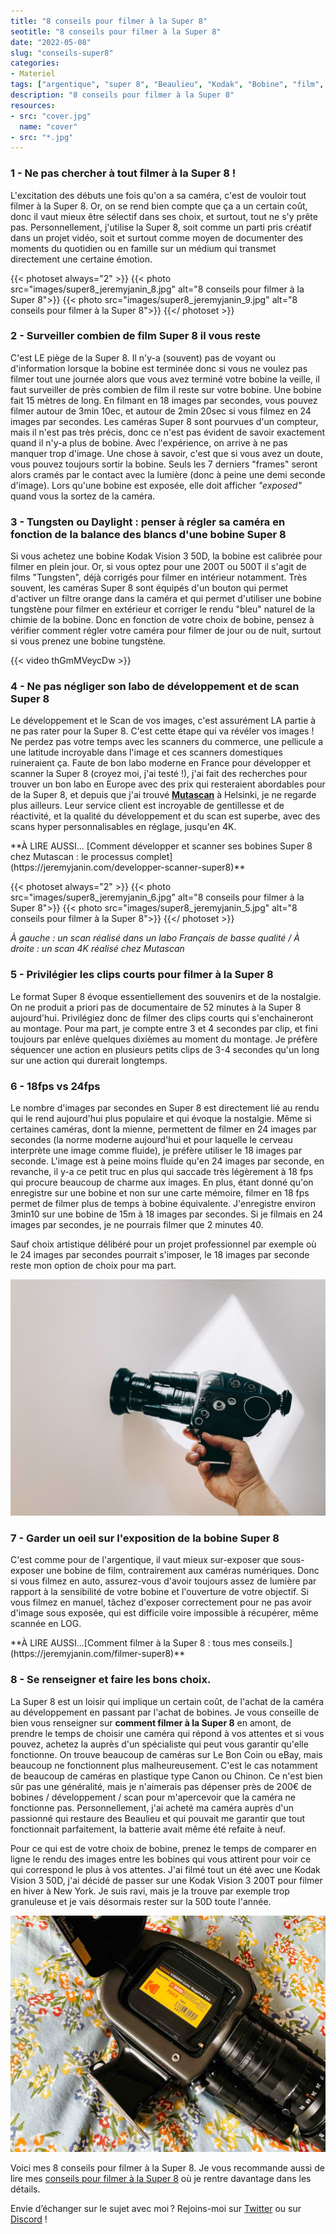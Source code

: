 ```yaml
---
title: "8 conseils pour filmer à la Super 8"
seotitle: "8 conseils pour filmer à la Super 8"
date: "2022-05-08"
slug: "conseils-super8"
categories:
- Materiel
tags: ["argentique", "super 8", "Beaulieu", "Kodak", "Bobine", "film", "Mutascan", "labo", "caméra", "Kodak Vision 3"]
description: "8 conseils pour filmer à la Super 8"
resources:
- src: "cover.jpg"
  name: "cover"
- src: "*.jpg"
---
```

### 1 - Ne pas chercher à tout filmer à la Super 8 !

L'excitation des débuts une fois qu'on a sa caméra, c'est de vouloir tout filmer à la Super 8. Or, on se rend bien compte que ça a un certain coût, donc il vaut mieux être sélectif dans ses choix, et surtout, tout ne s'y prête pas. Personnellement, j'utilise la Super 8, soit comme un parti pris créatif dans un projet vidéo, soit et surtout comme moyen de documenter des moments du quotidien ou en famille sur un médium qui transmet directement une certaine émotion.

{{< photoset always="2" >}} {{< photo src="images/super8_jeremyjanin_8.jpg" alt="8 conseils pour filmer à la Super 8">}} {{< photo src="images/super8_jeremyjanin_9.jpg" alt="8 conseils pour filmer à la Super 8">}} {{</ photoset >}}

### 2 - Surveiller combien de film Super 8 il vous reste

C'est LE piège de la Super 8. Il n'y-a (souvent) pas de voyant ou d'information lorsque la bobine est terminée donc si vous ne voulez pas filmer tout une journée alors que vous avez terminé votre bobine la veille, il faut surveiller de près combien de film il reste sur votre bobine. Une bobine fait 15 mètres de long. En filmant en 18 images par secondes, vous pouvez filmer autour de 3min 10ec, et autour de 2min 20sec si vous filmez en 24 images par secondes. Les caméras Super 8 sont pourvues d'un compteur, mais il n'est pas très précis, donc ce n'est pas évident de savoir exactement quand il n'y-a plus de bobine. Avec l'expérience, on arrive à ne pas manquer trop d'image. Une chose à savoir, c'est que si vous avez un doute, vous pouvez toujours sortir la bobine. Seuls les 7 derniers "frames" seront alors cramés par le contact avec la lumière (donc à peine une demi seconde d'image). Lors qu'une bobine est exposée, elle doit afficher *"exposed"* quand vous la sortez de la caméra.

### 3 - Tungsten ou Daylight : penser à régler sa caméra en fonction de la balance des blancs d'une bobine Super 8

Si vous achetez une bobine Kodak Vision 3 50D, la bobine est calibrée pour filmer en plein jour. Or, si vous optez pour une 200T ou 500T il s'agit de films "Tungsten", déjà corrigés pour filmer en intérieur notamment. Très souvent, les caméras Super 8 sont équipés d'un bouton qui permet d'activer un filtre orange dans la caméra et qui permet d'utiliser une bobine tungstène pour filmer en extérieur et corriger le rendu "bleu" naturel de la chimie de la bobine. Donc en fonction de votre choix de bobine, pensez à vérifier comment régler votre caméra pour filmer de jour ou de nuit, surtout si vous prenez une bobine tungstène.

{{< video thGmMVeycDw >}}

### 4 -  Ne pas négliger son labo de développement et de scan Super 8

Le développement et le Scan de vos images, c'est assurément LA partie à ne pas rater pour la Super 8. C'est cette étape qui va révéler vos images ! Ne perdez pas votre temps avec les scanners du commerce, une pellicule a une latitude incroyable dans l'image et ces scanners domestiques ruineraient ça. Faute de bon labo moderne en France pour développer et scanner la Super 8 (croyez moi, j'ai testé !), j'ai fait des recherches pour trouver un bon labo en Europe avec des prix qui resteraient abordables pour de la Super 8, et depuis que j'ai trouvé [**Mutascan**](https://mutascan.film/) à Helsinki, je ne regarde plus ailleurs. Leur service client est incroyable de gentillesse et de réactivité, et la qualité du développement et du scan est superbe, avec des scans hyper personnalisables en réglage, jusqu'en 4K.

<p class="bg-slate-300">
**À LIRE AUSSI... [Comment développer et scanner ses bobines Super 8 chez Mutascan : le processus complet](https://jeremyjanin.com/developper-scanner-super8)**
</p>

{{< photoset always="2" >}} {{< photo src="images/super8_jeremyjanin_6.jpg" alt="8 conseils pour filmer à la Super 8">}} {{< photo src="images/super8_jeremyjanin_5.jpg" alt="8 conseils pour filmer à la Super 8">}} {{</ photoset >}}

*À gauche : un scan réalisé dans un labo Français de basse qualité / À droite : un scan 4K réalisé chez Mutascan*

### 5 - Privilégier les clips courts pour filmer à la Super 8

Le format Super 8 évoque essentiellement des souvenirs et de la nostalgie. On ne produit a priori pas de documentaire de 52 minutes à la Super 8 aujourd'hui. Privilégiez donc de filmer des clips courts qui s'enchaineront au montage. Pour ma part, je compte entre 3 et 4 secondes par clip, et fini toujours par enlève quelques dixièmes au moment du montage. Je préfère séquencer une action en plusieurs petits clips de 3-4 secondes qu'un long sur une action qui durerait longtemps.

### 6 - 18fps vs 24fps

Le nombre d'images par secondes en Super 8 est directement lié au rendu qui le rend aujourd'hui plus populaire et qui évoque la nostalgie. Même si certaines caméras, dont la mienne, permettent de filmer en 24 images par secondes (la norme moderne aujourd'hui et pour laquelle le cerveau interprète une image comme fluide), je préfère utiliser le 18 images par seconde. L'image est à peine moins fluide qu'en 24 images par seconde, en revanche, il y-a ce petit truc en plus qui saccade très légèrement à 18 fps qui procure beaucoup de charme aux images. En plus, étant donné qu'on enregistre sur une bobine et non sur une carte mémoire, filmer en 18 fps permet de filmer plus de temps à bobine équivalente. J'enregistre environ 3min10 sur une bobine de 15m à 18 images par secondes. Si je filmais en 24 images par secondes, je ne pourrais filmer que 2 minutes 40.

Sauf choix artistique délibéré pour un projet professionnel par exemple où le 24 images par secondes pourrait s'imposer, le 18 images par seconde reste mon option de choix pour ma part.

![8 conseils pour filmer à la Super 8](images/super8_jeremyjanin_1.jpg)

### 7 - Garder un oeil sur l'exposition de la bobine Super 8

C'est comme pour de l'argentique, il vaut mieux sur-exposer que sous-exposer une bobine de film, contrairement aux caméras numériques. Donc si vous filmez en auto, assurez-vous d'avoir toujours assez de lumière par rapport à la sensibilité de votre bobine et l'ouverture de votre objectif. Si vous filmez en manuel, tâchez d'exposer correctement pour ne pas avoir d'image sous exposée, qui est difficile voire impossible à récupérer, même scannée en LOG.

<p class="bg-slate-300">
**À LIRE AUSSI...[Comment filmer à la Super 8 : tous mes conseils.](https://jeremyjanin.com/filmer-super8)**
</p>

### 8 - Se renseigner et faire les bons choix.

La Super 8 est un loisir qui implique un certain coût, de l'achat de la caméra au développement en passant par l'achat de bobines. Je vous conseille de bien vous renseigner sur **comment filmer à la Super 8** en amont, de prendre le temps de choisir une caméra qui répond à vos attentes et si vous pouvez, achetez la auprès d'un spécialiste qui peut vous garantir qu'elle fonctionne. On trouve beaucoup de caméras sur Le Bon Coin ou eBay, mais beaucoup ne fonctionnent plus malheureusement. C'est le cas notamment de beaucoup de caméras en plastique type Canon ou Chinon. Ce n'est bien sûr pas une généralité, mais je n'aimerais pas dépenser près de 200€ de bobines / développement / scan pour m'apercevoir que la caméra ne fonctionne pas. Personnellement, j'ai acheté ma caméra auprès d'un passionné qui restaure des Beaulieu et qui pouvait me garantir que tout fonctionnait parfaitement, la batterie avait même été refaite à neuf.

Pour ce qui est de votre choix de bobine, prenez le temps de comparer en ligne le rendu des images entre les bobines qui vous attirent pour voir ce qui correspond le plus à vos attentes. J'ai filmé tout un été avec une Kodak Vision 3 50D, j'ai décidé de passer sur une Kodak Vision 3 200T pour filmer en hiver à New York. Je suis ravi, mais je la trouve par exemple trop granuleuse et je vais désormais rester sur la 50D toute l'année.

![8 conseils pour filmer à la Super 8](images/super8_jeremyjanin_7.jpg)

Voici mes 8 conseils pour filmer à la Super 8. Je vous recommande aussi de lire mes [conseils pour filmer à la Super 8](https://jeremyjanin.com/filmer-super8) où je rentre davantage dans les détails.


Envie d’échanger sur le sujet avec moi ? Rejoins-moi sur [Twitter](https://twitter.com/jeremyjanin) ou sur [Discord](https://discord.gg/rvk5DTwT8H) !
